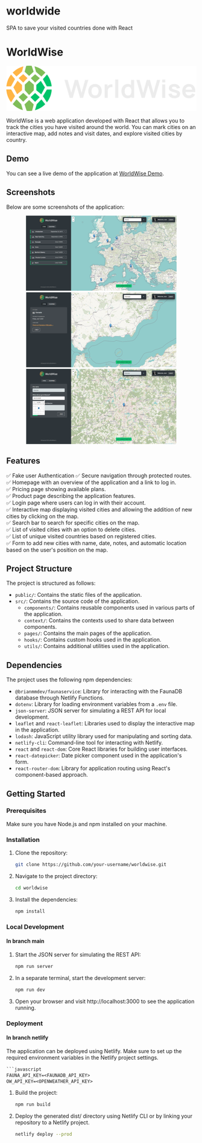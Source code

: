 # worldwide
SPA to save your visited countries done with React
# WorldWise

<p align="center">
  <img src="https://github.com/JoseAlbDR/worldwide/blob/main/public/logo.png" alt="WorldWise Logo">
</p>

WorldWise is a web application developed with React that allows you to track the cities you have visited around the world. You can mark cities on an interactive map, add notes and visit dates, and explore visited cities by country.

## Demo

You can see a live demo of the application at [WorldWise Demo](https://worldwise-demo.com](https://worldwise.jadelgadorobles.com/)).

## Screenshots

Below are some screenshots of the application:

<p align="center">
  <img src="https://github.com/JoseAlbDR/worldwide/blob/netlify/public/WorldWise.PNG" alt="Worldwise" width="400" height="200">
  <img src="https://github.com/JoseAlbDR/worldwide/blob/netlify/public/WorldWise2.PNG" alt="Worldwise" width="400" height="200">
  <img src="https://github.com/JoseAlbDR/worldwide/blob/netlify/public/WorldWise3.PNG" alt="Worldwise" width="400" height="200">
</p>

## Features

✅ Fake user Authentication 
✅ Secure navigation through protected routes.  
✅ Homepage with an overview of the application and a link to log in.  
✅ Pricing page showing available plans.  
✅ Product page describing the application features.  
✅ Login page where users can log in with their account.  
✅ Interactive map displaying visited cities and allowing the addition of new cities by clicking on the map.  
✅ Search bar to search for specific cities on the map.  
✅ List of visited cities with an option to delete cities.  
✅ List of unique visited countries based on registered cities.  
✅ Form to add new cities with name, date, notes, and automatic location based on the user's position on the map.

## Project Structure

The project is structured as follows:

- `public/`: Contains the static files of the application.
- `src/`: Contains the source code of the application.
  - `components/`: Contains reusable components used in various parts of the application.
  - `context/`: Contains the contexts used to share data between components.
  - `pages/`: Contains the main pages of the application.
  - `hooks/`: Contains custom hooks used in the application.
  - `utils/`: Contains additional utilities used in the application.

## Dependencies

The project uses the following npm dependencies:

- `@brianmmdev/faunaservice`: Library for interacting with the FaunaDB database through Netlify Functions.
- `dotenv`: Library for loading environment variables from a `.env` file.
- `json-server`: JSON server for simulating a REST API for local development.
- `leaflet` and `react-leaflet`: Libraries used to display the interactive map in the application.
- `lodash`: JavaScript utility library used for manipulating and sorting data.
- `netlify-cli`: Command-line tool for interacting with Netlify.
- `react` and `react-dom`: Core React libraries for building user interfaces.
- `react-datepicker`: Date picker component used in the application's form.
- `react-router-dom`: Library for application routing using React's component-based approach.

## Getting Started

### Prerequisites

Make sure you have Node.js and npm installed on your machine.

### Installation

1. Clone the repository:

   ```bash
   git clone https://github.com/your-username/worldwise.git

2. Navigate to the project directory:

   ```bash
   cd worldwise

3. Install the dependencies:

    ```bash
    npm install

### Local Development

#### In branch main

1. Start the JSON server for simulating the REST API:

    ```bash
    npm run server

2. In a separate terminal, start the development server:

    ```bash
    npm run dev

3. Open your browser and visit http://localhost:3000 to see the application running.


### Deployment

#### In branch netlify

The application can be deployed using Netlify. Make sure to set up the required environment variables in the Netlify project settings.

    ```javascript
    FAUNA_API_KEY=<FAUNADB_API_KEY>
    OW_API_KEY=<OPENWEATHER_API_KEY>

1. Build the project:

    ```bash
    npm run build

2. Deploy the generated dist/ directory using Netlify CLI or by linking your repository to a Netlify project.

    ```bash
    netlify deploy --prod


